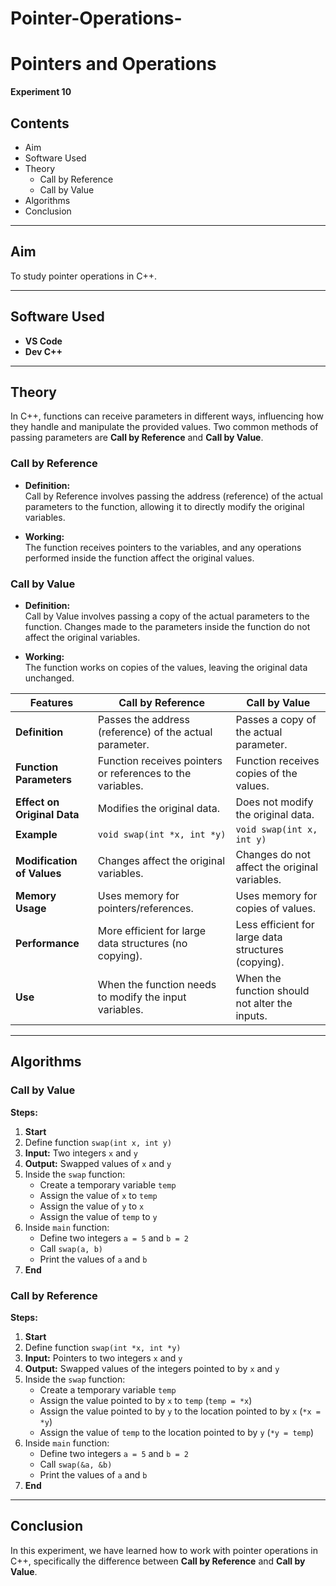 # Pointer-Operations-
# Pointers and Operations  
**Experiment 10**  

## Contents  
- Aim  
- Software Used  
- Theory  
  - Call by Reference  
  - Call by Value  
- Algorithms  
- Conclusion  

---

## Aim  
To study pointer operations in C++.

---

## Software Used  
- **VS Code**  
- **Dev C++**

---

## Theory  

In C++, functions can receive parameters in different ways, influencing how they handle and manipulate the provided values. Two common methods of passing parameters are **Call by Reference** and **Call by Value**.

### Call by Reference  
- **Definition:**  
  Call by Reference involves passing the address (reference) of the actual parameters to the function, allowing it to directly modify the original variables.
  
- **Working:**  
  The function receives pointers to the variables, and any operations performed inside the function affect the original values.

### Call by Value  
- **Definition:**  
  Call by Value involves passing a copy of the actual parameters to the function. Changes made to the parameters inside the function do not affect the original variables.

- **Working:**  
  The function works on copies of the values, leaving the original data unchanged.

| **Features**            | **Call by Reference**                                      | **Call by Value**                                  |
|-------------------------|------------------------------------------------------------|----------------------------------------------------|
| **Definition**           | Passes the address (reference) of the actual parameter.    | Passes a copy of the actual parameter.             |
| **Function Parameters**  | Function receives pointers or references to the variables. | Function receives copies of the values.            |
| **Effect on Original Data** | Modifies the original data.                               | Does not modify the original data.                 |
| **Example**              | `void swap(int *x, int *y)`                                | `void swap(int x, int y)`                          |
| **Modification of Values** | Changes affect the original variables.                    | Changes do not affect the original variables.      |
| **Memory Usage**         | Uses memory for pointers/references.                       | Uses memory for copies of values.                  |
| **Performance**          | More efficient for large data structures (no copying).     | Less efficient for large data structures (copying).|
| **Use**                  | When the function needs to modify the input variables.     | When the function should not alter the inputs.     |

---

## Algorithms

### **Call by Value**

**Steps:**
1. **Start**  
2. Define function `swap(int x, int y)`
3. **Input:** Two integers `x` and `y`
4. **Output:** Swapped values of `x` and `y`
5. Inside the `swap` function:
   - Create a temporary variable `temp`
   - Assign the value of `x` to `temp`
   - Assign the value of `y` to `x`
   - Assign the value of `temp` to `y`
6. Inside `main` function:
   - Define two integers `a = 5` and `b = 2`
   - Call `swap(a, b)`
   - Print the values of `a` and `b`
7. **End**

### **Call by Reference**

**Steps:**
1. **Start**  
2. Define function `swap(int *x, int *y)`
3. **Input:** Pointers to two integers `x` and `y`
4. **Output:** Swapped values of the integers pointed to by `x` and `y`
5. Inside the `swap` function:
   - Create a temporary variable `temp`
   - Assign the value pointed to by `x` to `temp` (`temp = *x`)
   - Assign the value pointed to by `y` to the location pointed to by `x` (`*x = *y`)
   - Assign the value of `temp` to the location pointed to by `y` (`*y = temp`)
6. Inside `main` function:
   - Define two integers `a = 5` and `b = 2`
   - Call `swap(&a, &b)`
   - Print the values of `a` and `b`
7. **End**

---

## Conclusion  
In this experiment, we have learned how to work with pointer operations in C++, specifically the difference between **Call by Reference** and **Call by Value**.
